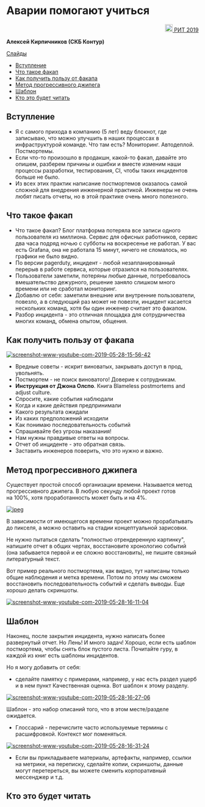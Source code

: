 # Аварии помогают учиться

<p align="right">
<a href = "https://ritfest.ru/"><img src = "https://pbs.twimg.com/profile_images/986564000828751877/j_1x0CAt.jpg" width="20px" height=20px"> РИТ 2019</a> 
</p>


**Алексей Кирпичников (СКБ Контур)**

[Слайды](https://github.com/lananovikova10/conspectus/blob/master/2_%D0%90%D0%B2%D0%B0%D1%80%D0%B8%D0%B8_%D0%BF%D0%BE%D0%BC%D0%BE%D0%B3%D0%B0%D1%8E%D1%82_%D1%83%D1%87%D0%B8%D1%82%D1%8C%D1%81%D1%8F_%D0%90%D0%BB%D0%B5%D0%BA%D1%81%D0%B5%D0%B8%CC%86.pdf)

- [Вступление](#Вступление)
- [Что такое факап](#Что_такое_факап)
- [Как получить пользу от факапа](#Как_получить_пользу_от_факапа)
- [Метод прогрессивного джипега](#Метод_прогрессивного_джипега)
- [Шаблон](#Шаблон)
- [Кто это будет читать](#Кто_это_будет_читать)

## Вступление

* Я с самого прихода в компанию (5 лет) веду блокнот, где записываю, что можно улучшить в наших процессах в инфраструктурой команде. Что там есть? Мониторинг. Автодеплой. Постмортемы. 
* Если что-то произошло в продакшн, какой-то факап, давайте это опишем, разберем причины и ошибки и вместе изменим наши процессы разработки, тестирования, CI, чтобы таких инцидентов больше не было. 
* Из всех этих практик написание постмортемов оказалось самой сложной для внедрения инженерной практикой. Инженеры не очень любят писать отчеты, но в этой практике очень много полезного. 

## Что такое факап
 
* Что такое факап? Блог платформа потеряла все записи одного пользователя из миллиона. Сервис для офисных работников, сервис два часа подряд ночью с субботы на воскресенье не работал. У вас есть Grafana, она не работала 15 минут, ничего не сломалось, но графики не было видно. 
* По версии pagerduty, инцидент - любой незапланированный перерыв в работе сервиса, которые отразился на пользователях. 
* Пользователи заметили, потеряны любые данные, потребовалось вмешательство дежурного, решение заняло слишком много времени или не сработал мониторинг. 
* Добавлю от себя: заметили внешние или внутренние пользователи, повезло, а в следующий раз может не повезти, инцидент касается нескольких команд, хотя бы один инженер считает это факапом. 
* Разбор инцидента - это отличная площадка для сотрудничества многих команд, обмена опытом, общения. 

 ## Как получить пользу от факапа
 
 <a href="https://ibb.co/ZHqBJxb"><img src="https://i.ibb.co/ZHqBJxb/screenshot-www-youtube-com-2019-05-28-15-56-42.png" alt="screenshot-www-youtube-com-2019-05-28-15-56-42" border="0"></a>
 
* Вредные советы - искрит виноватых, закрывать доступ в прод, увольнять.
* Постмортем - не поиск виноватого! Доверие к сотрудникам. 
* **Инструкция от Джона Олспо**. Книга Blameless postmortems and adjust culture. 
* Спросите, какие события наблюдали
* Когда и какие действия предпринимали
* Какого результата ожидали
* Из каких предположений исходили
* Как понимаю последовательность событий
* Спрашивайте без угрозы наказания!
* Нам нужны правдивые ответы на вопросы. 
* Отчет об инциденте - это обратная связь. 
* Заставить инженеров поверить, что это нужно и важно. 

## Метод прогрессивного джипега 
Существует простой способ организации времени. Называется метод прогрессивного джипега. В любую секунду любой проект готов на 100%, хотя проработанность может быть и на 4%.

<a href="https://ibb.co/TrTgMFB"><img src="https://i.ibb.co/TrTgMFB/jpeg.jpg" alt="jpeg" border="0"></a>

В зависимости от имеющегося времени проект можно прорабатывать до пикселя, а можно оставить на стадии концептуальной зарисовки.

Не нужно пытаться сделать "полностью отрендеренную картинку", напишите отчет в общих чертах, восстановите хронологию событий (она забывается первой и ее сложно восстановить), не пишите связный литературный текст. 

Вот пример реального постмортема, как видно, тут написаны только общие наблюдения и метка времени. Потом по этому мы сможем восстановить последовательность событий и сделать выводы. Еще хорошо делать скриншоты.  

<a href="https://ibb.co/b3Rsc3Y"><img src="https://i.ibb.co/b3Rsc3Y/screenshot-www-youtube-com-2019-05-28-16-11-04.png" alt="screenshot-www-youtube-com-2019-05-28-16-11-04" border="0"></a>

## Шаблон

Наконец, после закрытия инцидента, нужно написать более развернутый отчет. Но Лень! И много задач! 
Хорошо, если есть шаблон постмортема, чтобы снять блок пустого листа. Почитайте гуру, в каждой из книг есть шаблоны инцидентов. 

Но я могу добавить от себя: 
* сделайте памятку с примерами, например, у нас есть раздел ущерб и в нем пункт Качественная оценка. Вот шаблон к этому разделу. 

<a href="https://ibb.co/crcWDKh"><img src="https://i.ibb.co/crcWDKh/screenshot-www-youtube-com-2019-05-28-16-27-06.png" alt="screenshot-www-youtube-com-2019-05-28-16-27-06" border="0"></a>

Шаблон - это набор описаний того, что в этом месте/разделе ожидается. 

* Глоссарий - перечислите часто используемые термины с расшифровкой. Контекст мог поменяться. 

<a href="https://ibb.co/SQBRJDh"><img src="https://i.ibb.co/SQBRJDh/screenshot-www-youtube-com-2019-05-28-16-31-24.png" alt="screenshot-www-youtube-com-2019-05-28-16-31-24" border="0"></a>

* Если вы прикладываете материалы, артефакты, например, ссылки на метрики, на переписку, сделайте копии, скриншоты, данные могут перетереться, вы можете сменить корпоративный мессенджер и т.д.  

## Кто это будет читать






